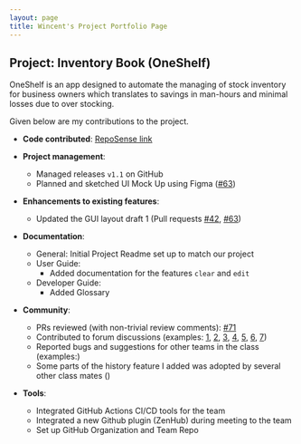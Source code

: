 ```yaml
---
layout: page
title: Wincent's Project Portfolio Page
---
```


## Project: Inventory Book (OneShelf)

OneShelf is an app designed to automate the managing of stock inventory for business owners which translates to savings in man-hours and minimal losses due to over stocking.

Given below are my contributions to the project.

* **Code contributed**: [RepoSense link](https://nus-cs2103-ay2021s1.github.io/tp-dashboard/#breakdown=true&search=&sort=groupTitle&sortWithin=title&since=2020-08-14&timeframe=commit&mergegroup=&groupSelect=groupByRepos&checkedFileTypes=docs~functional-code~test-code~other&tabOpen=true&tabType=authorship&tabAuthor=Wincenttjoi&tabRepo=AY2021S1-CS2103T-T12-1%2Ftp%5Bmaster%5D&authorshipIsMergeGroup=false&authorshipFileTypes=functional-code~test-code)

* **Project management**:
  * Managed releases `v1.1` on GitHub
  * Planned and sketched UI Mock Up using Figma ([\#63](https://github.com/AY2021S1-CS2103T-T12-1/tp/issues/63))

* **Enhancements to existing features**:
  * Updated the GUI layout draft 1 (Pull requests [\#42](https://github.com/AY2021S1-CS2103T-T12-1/tp/pull/42),
    [\#63](https://github.com/AY2021S1-CS2103T-T12-1/tp/pull/64/files))

* **Documentation**:
  * General: Initial Project Readme set up to match our project
  * User Guide:
    * Added documentation for the features `clear` and `edit`
  * Developer Guide:
    * Added Glossary

* **Community**:
  * PRs reviewed (with non-trivial review comments): [\#71](https://github.com/AY2021S1-CS2103T-T12-1/tp/pull/71)
  * Contributed to forum discussions (examples: 
    [1](https://github.com/nus-cs2103-AY2021S1/forum/issues/193),
    [2](https://github.com/nus-cs2103-AY2021S1/forum/issues/150),
    [3](https://github.com/nus-cs2103-AY2021S1/forum/issues/47#issuecomment-678718187),
    [4](https://github.com/nus-cs2103-AY2021S1/forum/issues/86#issuecomment-681816644),
    [5](https://github.com/nus-cs2103-AY2021S1/forum/issues/110#issuecomment-683312239),
    [6](https://github.com/nus-cs2103-AY2021S1/forum/issues/116#issuecomment-683417502),
    [7](https://github.com/nus-cs2103-AY2021S1/forum/issues/278))
  * Reported bugs and suggestions for other teams in the class (examples:)
  * Some parts of the history feature I added was adopted by several other class mates ()

* **Tools**:
  * Integrated GitHub Actions CI/CD tools for the team
  * Integrated a new Github plugin (ZenHub) during meeting to the team
  * Set up GitHub Organization and Team Repo
